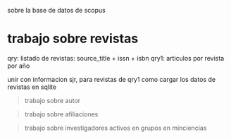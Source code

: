 sobre la base de datos de scopus

# trabajo sobre revistas

qry: listado de revistas: source_title + issn + isbn
qry1: articulos por revista por año 

unir con informacion sjr, para revistas de qry1
como cargar los datos de revistas en sqlite


> trabajo sobre autor

> trabajo sobre afiliaciones

> trabajo sobre investigadores activos en grupos en minciencias

 
